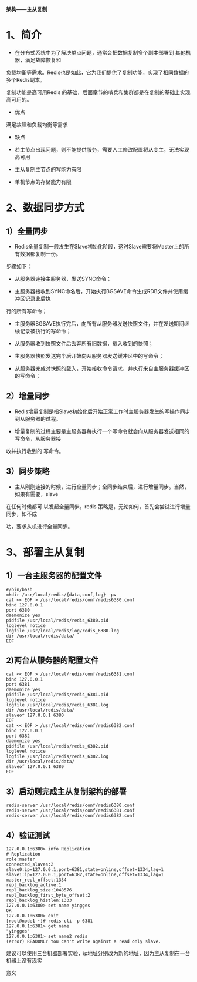 **架构——主从复制**

# 1、简介

- 在分布式系统中为了解决单点问题，通常会把数据复制多个副本部署到 其他机器，满足故障恢复和

负载均衡等需求。Redis也是如此，它为我们提供了复制功能，实现了相同数据的多个Redis副本。

复制功能是高可用Redis 的基础，后面章节的哨兵和集群都是在复制的基础上实现高可用的。

- 优点

满足故障和负载均衡等需求

- 缺点

- 若主节点出现问题，则不能提供服务，需要人工修改配置将从变主，无法实现高可用

- 主从复制主节点的写能力有限

- 单机节点的存储能力有限

# 2、数据同步方式

## 1）全量同步

- Redis全量复制一般发生在Slave初始化阶段，这时Slave需要将Master上的所有数据都复制一份。

步骤如下：

- 从服务器连接主服务器，发送SYNC命令；

- 主服务器接收到SYNC命名后，开始执行BGSAVE命令生成RDB文件并使用缓冲区记录此后执

行的所有写命令；

- 主服务器BGSAVE执行完后，向所有从服务器发送快照文件，并在发送期间继续记录被执行的写命令；

- 从服务器收到快照文件后丢弃所有旧数据，载入收到的快照；

- 主服务器快照发送完毕后开始向从服务器发送缓冲区中的写命令；

- 从服务器完成对快照的载入，开始接收命令请求，并执行来自主服务器缓冲区的写命令；

## 2）增量同步

- Redis增量复制是指Slave初始化后开始正常工作时主服务器发生的写操作同步到从服务器的过程。

- 增量复制的过程主要是主服务器每执行一个写命令就会向从服务器发送相同的写命令，从服务器接

收并执行收到的 写命令。

## 3）同步策略

- 主从刚刚连接的时候，进行全量同步；全同步结束后，进行增量同步。当然，如果有需要，slave

在任何时候都可 以发起全量同步。redis 策略是，无论如何，首先会尝试进行增量同步，如不成

功，要求从机进行全量同步。

# 3、部署主从复制

## 1）一台主服务器的配置文件

```
#/bin/bash
mkdir /usr/local/redis/{data,conf,log} -pv
cat << EOF > /usr/local/redis/conf/redis6380.conf
bind 127.0.0.1
port 6380
daemonize yes
pidfile /usr/local/redis/redis_6380.pid
loglevel notice
logfile /usr/local/redis/log/redis_6380.log
dir /usr/local/redis/data/
EOF
```

## 2)两台从服务器的配置文件

```
cat << EOF > /usr/local/redis/conf/redis6381.conf
bind 127.0.0.1
port 6381
daemonize yes
pidfile /usr/local/redis/redis_6381.pid
loglevel notice
logfile /usr/local/redis/redis_6381.log
dir /usr/local/redis/data/
slaveof 127.0.0.1 6380
EOF
cat << EOF > /usr/local/redis/conf/redis6382.conf
bind 127.0.0.1
port 6382
daemonize yes
pidfile /usr/local/redis/redis_6382.pid
loglevel notice
logfile /usr/local/redis/redis_6382.log
dir /usr/local/redis/data/
slaveof 127.0.0.1 6380
EOF
```

## 3）启动则完成主从复制架构的部署

```
redis-server /usr/local/redis/conf/redis6380.conf
redis-server /usr/local/redis/conf/redis6381.conf
redis-server /usr/local/redis/conf/redis6382.conf
```

## 4）验证测试

```
127.0.0.1:6380> info Replication
# Replication
role:master
connected_slaves:2
slave0:ip=127.0.0.1,port=6381,state=online,offset=1334,lag=1
slave1:ip=127.0.0.1,port=6382,state=online,offset=1334,lag=1
master_repl_offset:1334
repl_backlog_active:1
repl_backlog_size:1048576
repl_backlog_first_byte_offset:2
repl_backlog_histlen:1333
127.0.0.1:6380> set name yingges
OK
127.0.0.1:6380> exit
[root@node1 ~]# redis-cli -p 6381
127.0.0.1:6381> get name
"yingges"
127.0.0.1:6381> set name2 redis
(error) READONLY You can't write against a read only slave.
```

建议可以使用三台机器部署实验，ip地址分别改为新的地址，因为主从复制在一台机器上没有现实

意义